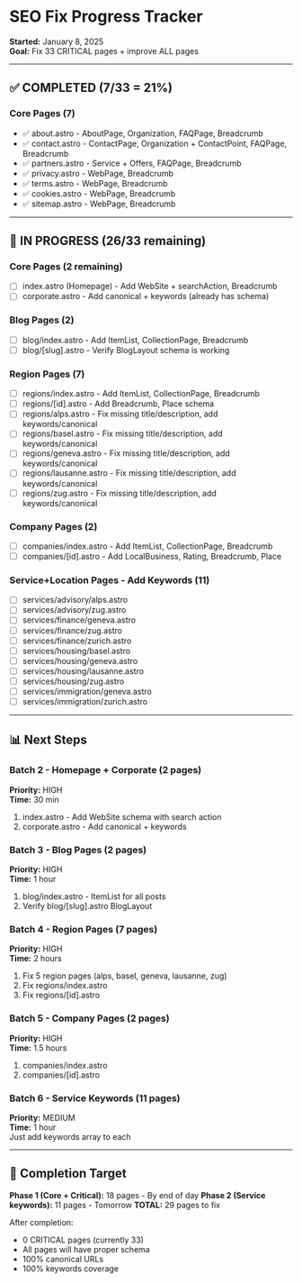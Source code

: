 # SEO Fix Progress Tracker

**Started:** January 8, 2025  
**Goal:** Fix 33 CRITICAL pages + improve ALL pages

---

## ✅ COMPLETED (7/33 = 21%)

### Core Pages (7)
- ✅ about.astro - AboutPage, Organization, FAQPage, Breadcrumb
- ✅ contact.astro - ContactPage, Organization + ContactPoint, FAQPage, Breadcrumb
- ✅ partners.astro - Service + Offers, FAQPage, Breadcrumb
- ✅ privacy.astro - WebPage, Breadcrumb
- ✅ terms.astro - WebPage, Breadcrumb
- ✅ cookies.astro - WebPage, Breadcrumb
- ✅ sitemap.astro - WebPage, Breadcrumb

---

## 🔄 IN PROGRESS (26/33 remaining)

### Core Pages (2 remaining)
- [ ] index.astro (Homepage) - Add WebSite + searchAction, Breadcrumb
- [ ] corporate.astro - Add canonical + keywords (already has schema)

### Blog Pages (2)
- [ ] blog/index.astro - Add ItemList, CollectionPage, Breadcrumb
- [ ] blog/[slug].astro - Verify BlogLayout schema is working

### Region Pages (7)
- [ ] regions/index.astro - Add ItemList, CollectionPage, Breadcrumb
- [ ] regions/[id].astro - Add Breadcrumb, Place schema
- [ ] regions/alps.astro - Fix missing title/description, add keywords/canonical
- [ ] regions/basel.astro - Fix missing title/description, add keywords/canonical
- [ ] regions/geneva.astro - Fix missing title/description, add keywords/canonical
- [ ] regions/lausanne.astro - Fix missing title/description, add keywords/canonical
- [ ] regions/zug.astro - Fix missing title/description, add keywords/canonical

### Company Pages (2)
- [ ] companies/index.astro - Add ItemList, CollectionPage, Breadcrumb
- [ ] companies/[id].astro - Add LocalBusiness, Rating, Breadcrumb, Place

### Service+Location Pages - Add Keywords (11)
- [ ] services/advisory/alps.astro
- [ ] services/advisory/zug.astro
- [ ] services/finance/geneva.astro
- [ ] services/finance/zug.astro
- [ ] services/finance/zurich.astro
- [ ] services/housing/basel.astro
- [ ] services/housing/geneva.astro
- [ ] services/housing/lausanne.astro
- [ ] services/housing/zug.astro
- [ ] services/immigration/geneva.astro
- [ ] services/immigration/zurich.astro

---

## 📊 Next Steps

### Batch 2 - Homepage + Corporate (2 pages)
**Priority:** HIGH  
**Time:** 30 min  
1. index.astro - Add WebSite schema with search action
2. corporate.astro - Add canonical + keywords

### Batch 3 - Blog Pages (2 pages)
**Priority:** HIGH  
**Time:** 1 hour  
1. blog/index.astro - ItemList for all posts
2. Verify blog/[slug].astro BlogLayout

### Batch 4 - Region Pages (7 pages)
**Priority:** HIGH  
**Time:** 2 hours  
1. Fix 5 region pages (alps, basel, geneva, lausanne, zug)
2. Fix regions/index.astro
3. Fix regions/[id].astro

### Batch 5 - Company Pages (2 pages)
**Priority:** HIGH  
**Time:** 1.5 hours  
1. companies/index.astro
2. companies/[id].astro

### Batch 6 - Service Keywords (11 pages)
**Priority:** MEDIUM  
**Time:** 1 hour  
Just add keywords array to each

---

## 🎯 Completion Target

**Phase 1 (Core + Critical):** 18 pages - By end of day
**Phase 2 (Service keywords):** 11 pages - Tomorrow
**TOTAL:** 29 pages to fix

After completion:
- 0 CRITICAL pages (currently 33)
- All pages will have proper schema
- 100% canonical URLs
- 100% keywords coverage

